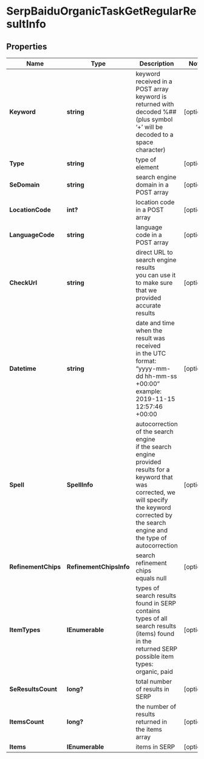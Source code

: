 # SerpBaiduOrganicTaskGetRegularResultInfo


## Properties

| Name | Type | Description | Notes |
|------------ | ------------- | ------------- | -------------|
**Keyword** | **string** | keyword received in a POST array<br>keyword is returned with decoded %## (plus symbol ‘+’ will be decoded to a space character) |[optional]|
**Type** | **string** | type of element |[optional]|
**SeDomain** | **string** | search engine domain in a POST array |[optional]|
**LocationCode** | **int?** | location code in a POST array |[optional]|
**LanguageCode** | **string** | language code in a POST array |[optional]|
**CheckUrl** | **string** | direct URL to search engine results<br>you can use it to make sure that we provided accurate results |[optional]|
**Datetime** | **string** | date and time when the result was received<br>in the UTC format: “yyyy-mm-dd hh-mm-ss +00:00”<br>example:<br>2019-11-15 12:57:46 +00:00 |[optional]|
**Spell** | **SpellInfo** | autocorrection of the search engine<br>if the search engine provided results for a keyword that was corrected, we will specify the keyword corrected by the search engine and the type of autocorrection |[optional]|
**RefinementChips** | **RefinementChipsInfo** | search refinement chips<br>equals null |[optional]|
**ItemTypes** | **IEnumerable<string>** | types of search results found in SERP<br>contains types of all search results (items) found in the returned SERP<br>possible item types:<br>organic, paid |[optional]|
**SeResultsCount** | **long?** | total number of results in SERP |[optional]|
**ItemsCount** | **long?** | the number of results returned in the items array |[optional]|
**Items** | **IEnumerable<BaseSerpApiElementItem>** | items in SERP |[optional]|